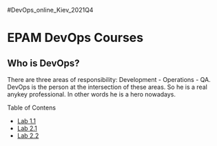 #DevOps_online_Kiev_2021Q4
<h1>EPAM DevOps Courses</h1>
<h2>Who is DevOps?</h2>
There are three areas of responsibility: Development - Operations - QA.
DevOps is the person at the intersection of these areas.
So he is a real anykey professional. In other words he is a hero nowadays.
<p>Table of Contens<ul>
<li><a href=m1/task1.1>Lab 1.1
<li><a href=m2/task2.1>Lab 2.1
<li><a href=m2/task2.2>Lab 2.2
</ul>
